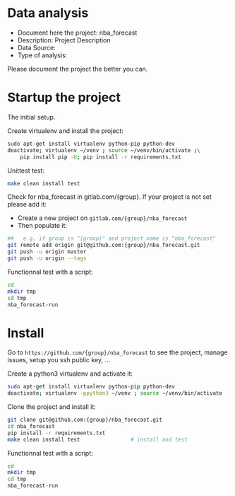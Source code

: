 # Data analysis
- Document here the project: nba_forecast
- Description: Project Description
- Data Source:
- Type of analysis:

Please document the project the better you can.

# Startup the project

The initial setup.

Create virtualenv and install the project:
```bash
sudo apt-get install virtualenv python-pip python-dev
deactivate; virtualenv ~/venv ; source ~/venv/bin/activate ;\
    pip install pip -U; pip install -r requirements.txt
```

Unittest test:
```bash
make clean install test
```

Check for nba_forecast in gitlab.com/{group}.
If your project is not set please add it:

- Create a new project on `gitlab.com/{group}/nba_forecast`
- Then populate it:

```bash
##   e.g. if group is "{group}" and project_name is "nba_forecast"
git remote add origin git@github.com:{group}/nba_forecast.git
git push -u origin master
git push -u origin --tags
```

Functionnal test with a script:

```bash
cd
mkdir tmp
cd tmp
nba_forecast-run
```

# Install

Go to `https://github.com/{group}/nba_forecast` to see the project, manage issues,
setup you ssh public key, ...

Create a python3 virtualenv and activate it:

```bash
sudo apt-get install virtualenv python-pip python-dev
deactivate; virtualenv -ppython3 ~/venv ; source ~/venv/bin/activate
```

Clone the project and install it:

```bash
git clone git@github.com:{group}/nba_forecast.git
cd nba_forecast
pip install -r requirements.txt
make clean install test                # install and test
```
Functionnal test with a script:

```bash
cd
mkdir tmp
cd tmp
nba_forecast-run
```
